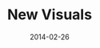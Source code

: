 ---
discogs_id: 11786027
discogs_master_id: 1338709
title: New Visuals
artists: ['bl00dwave']
date: 2014-02-26
genre: ['Electronic']
image: New Visuals-11786027.jpg
country: Italy
styles: ['Vaporwave', 'Future Funk']
video: https://www.youtube.com/watch?v=Z8aUPJrduxw
category: Vaporwave
---